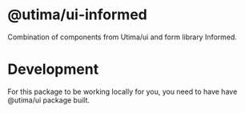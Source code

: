 # @utima/ui-informed

Combination of components from Utima/ui and form library Informed.

# Development

For this package to be working locally for you, you need to have have @utima/ui package built.
